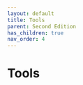 ```yaml
---
layout: default
title: Tools
parent: Second Edition
has_children: true
nav_order: 4
---
```


# Tools
